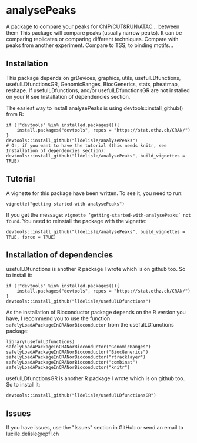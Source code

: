 # analysePeaks
A package to compare your peaks for ChIP/CUT&amp;RUN/ATAC... between them
This package will compare peaks (usually narrow peaks). It can be comparing replicates or comparing different techniques. Compare with peaks from another experiment. Compare to TSS, to binding motifs...

## Installation
This package depends on grDevices, graphics, utils, usefulLDfunctions, usefulLDfunctionsGR, GenomicRanges, BiocGenerics, stats, pheatmap, reshape.
If usefulLDfunctions, and/or usefulLDfunctionsGR are not installed on your R see Installation of dependencies section.

The easiest way to install analysePeaks is using devtools::install_github() from R:
```
if (!"devtools" %in% installed.packages()){
    install.packages("devtools", repos = "https://stat.ethz.ch/CRAN/")
}
devtools::install_github("lldelisle/analysePeaks")
# Or, if you want to have the tutorial (this needs knitr, see Installation of dependencies section):
devtools::install_github("lldelisle/analysePeaks", build_vignettes = TRUE)
```

## Tutorial
A vignette for this package have been written.
To see it, you need to run:
```
vignette("getting-started-with-analysePeaks")
```
If you get the message: `vignette ‘getting-started-with-analysePeaks’ not found`. You need to reinstall the package with the vignette:
```
devtools::install_github("lldelisle/analysePeaks", build_vignettes = TRUE, force = TRUE)
```



## Installation of dependencies
usefulLDfunctions is another R package I wrote which is on github too. So to install it:
```
if (!"devtools" %in% installed.packages()){
    install.packages("devtools", repos = "https://stat.ethz.ch/CRAN/")
}
devtools::install_github("lldelisle/usefulLDfunctions")
```
As the installation of Bioconductor package depends on the R version you have, I recommend you to use the function `safelyLoadAPackageInCRANorBioconductor` from the usefulLDfunctions package:
```
library(usefulLDfunctions)
safelyLoadAPackageInCRANorBioconductor("GenomicRanges")
safelyLoadAPackageInCRANorBioconductor("BiocGenerics")
safelyLoadAPackageInCRANorBioconductor("rtracklayer")
safelyLoadAPackageInCRANorBioconductor("combinat")
safelyLoadAPackageInCRANorBioconductor("knitr")
```
usefulLDfunctionsGR is another R package I wrote which is on github too. So to install it:
```
devtools::install_github("lldelisle/usefulLDfunctionsGR")
```

## Issues
If you have issues, use the "Issues" section in GitHub or send an email to lucille.delisle\@epfl.ch
